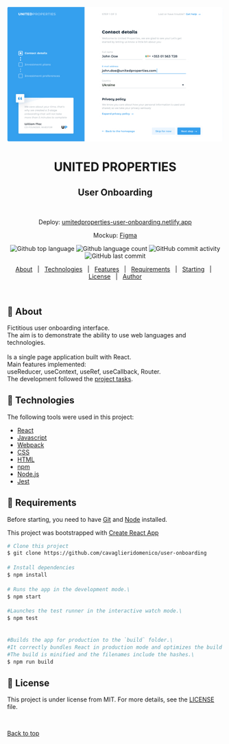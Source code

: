 <div align="center" id="top"> 
  <img src="https://github.com/cavaglieridomenico/user-onboarding/blob/dev/src/assets/images/repo.jpg" alt="United Properties - User Onboarding" />
  <h1 align="center">UNITED PROPERTIES</h1>
  <h2 align="center">User Onboarding</h2>

&#xa0;

  <p>Deploy:
  <a href="https://unitedproperties-user-onboarding.netlify.app/">umitedproperties-user-onboarding.netlify.app</a>
  <p>Mockup:
  <a href="https://www.figma.com/file/SgUd2rqCYBwyNBi9UkRmgb/User_onboarding?node-id=0%3A1">Figma</a>
</div>

<p align="center">
  <img alt="Github top language" src="https://img.shields.io/github/languages/top/cavaglieridomenico/user-onboarding?color=56BEB8">

  <img alt="Github language count" src="https://img.shields.io/github/languages/count/cavaglieridomenico/user-onboarding?color=56BEB8">

  <img alt="GitHub commit activity" src="https://img.shields.io/github/commit-activity/w/cavaglieridomenico/user-onboarding">

  <img alt="GitHub last commit" src="https://img.shields.io/github/last-commit/cavaglieridomenico/user-onboarding">
</p>

<p align="center">
  <a href="#pushpin-about">About</a> &#xa0; | &#xa0; 
  <a href="#pushpin-technologies">Technologies</a> &#xa0; | &#xa0;
  <a href="#pushpin-features">Features</a> &#xa0; | &#xa0;
  <a href="#pushpin-requirements">Requirements</a> &#xa0; | &#xa0;
  <a href="#pushpin-starting">Starting</a> &#xa0; | &#xa0;
  <a href="#memo-license">License</a> &#xa0; | &#xa0;
  <a href="https://github.com/cavaglieridomenico" target="_blank">Author</a>
</p>

<br>

## :pushpin: About

Fictitious user onboarding interface.<br>
The aim is to demonstrate the ability to use web languages and technologies.<br>
<br>
Is a single page application built with React.<br>
Main features implemented:<br>
useReducer, useContext, useRef, useCallback, Router.
<br>
The development followed the <a href="https://github.com/cavaglieridomenico/user-onboard/projects/1" target="_blank">project tasks</a>.

## :pushpin: Technologies

The following tools were used in this project:

- [React](https://reactjs.org//)
- [Javascript](https://www.ecma-international.org/publications-and-standards/standards/ecma-262/)
- [Webpack](https://webpack.js.org/)
- [CSS](https://www.w3.org/Style/CSS/)
- [HTML](https://html.spec.whatwg.org/multipage/)
- [npm](https://docs.npmjs.com/)
- [Node.js](https://nodejs.org/en/)
- [Jest](https://jestjs.io/)

## :pushpin: Requirements

Before starting, you need to have [Git](https://git-scm.com) and [Node](https://nodejs.org/en/) installed.

This project was bootstrapped with [Create React App](https://github.com/facebook/create-react-app)

```bash
# Clone this project
$ git clone https://github.com/cavaglieridomenico/user-onboarding

# Install dependencies
$ npm install

# Runs the app in the development mode.\
$ npm start

#Launches the test runner in the interactive watch mode.\
$ npm test


#Builds the app for production to the `build` folder.\
#It correctly bundles React in production mode and optimizes the build for the best performance.
#The build is minified and the filenames include the hashes.\
$ npm run build
```

## :memo: License

This project is under license from MIT. For more details, see the [LICENSE](LICENSE.md) file.

&#xa0;

<a href="#top">Back to top</a>
